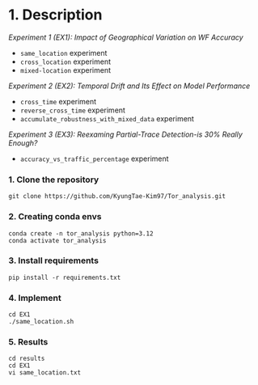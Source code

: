# 1. Description

*Experiment 1 (EX1): Impact of Geographical Variation on WF Accuracy*
* `same_location` experiment
* `cross_location` experiment
* `mixed-location` experiment

*Experiment 2 (EX2): Temporal Drift and Its Effect on Model Performance* 
* `cross_time` experiment
* `reverse_cross_time` experiment
* `accumulate_robustness_with_mixed_data` experiment

*Experiment 3 (EX3): Reexaming Partial-Trace Detection-is 30\% Really Enough?*
* `accuracy_vs_traffic_percentage` experiment


### 1. Clone the repository

```{shell}
git clone https://github.com/KyungTae-Kim97/Tor_analysis.git
```

### 2. Creating conda envs

```{shell}
conda create -n tor_analysis python=3.12
conda activate tor_analysis
```

### 3. Install requirements 

```{shell}
pip install -r requirements.txt
```

### 4. Implement 
```{shell}
cd EX1
./same_location.sh
```

### 5. Results 
```{shell}
cd results
cd EX1
vi same_location.txt
```
